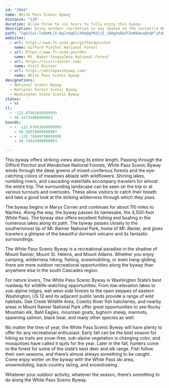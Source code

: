 ```yaml
---
id: "2064"
name: White Pass Scenic Byway
distance: "120"
duration: Allow three to six hours to fully enjoy this byway.
description: Enjoy outdoor recreation in any season on the versatile White Pass Scenic Byway. Its astounding beauty and eclectic style will keep you coming back for years.
path: "}gb{Gzi~lV@oML}I~@q]nAgQlCkRd@gFN}CjI_jD@gHaBqfCDaHbAwa@XqH^yFd@sFr@{FjRgwAdo@iwE^sDNeEBc^Ne}@@{p@Xkz@QwzADkp@Is]By^PccAH{pARimA_@sKmBkVKyEDyCjAkSfCyh@JaIQyHS{C{Geo@KiCHyDRgCt@gDvYyw@rAoExFwTlCsIxQge@|Rkf@hByCxB{BnU{OlCaClAsBrAmDf@sCP_BJmB?cBO}D_@kCiUkkAg@oBcBsEuAqC_BaCgBsB}BsB_BaAiBy@}y@yQyCgAyBmAsB}A{CuC_CyCiB_DuAuCwCyHiAgEo@{EU{F@yDb@yFj@mDvB{Gt@gBjIyO~@kCv@uCTeBTeBN}DYcv@QeFaBw[QgG?cPXcVC}[BoE?}eAMoF[gFcLsnA_AiJcAqHiCwMiAqEmJyYiC_HiJy[{@qDsAwHu@yFmAuMe@gKOwM`Ai}@`@yHhAuKt@eEz@}DlBqGhQud@dAkEx@mGRcDb@cUHkCnAwNPkDLyGI}I_@mJe@mFy@sG_@gEIyENgEd@aEb@qBr@yBzMm^bAsDhEkRZqBXaEFwBFsj@EcD[eEw@{DaMs`@eBkEu[io@u@qB}EiRc@gC_@yDIyFHoCrC_e@?mEYgEe@kCiAoDgOo\\uBcGiAsEs@yDo@mGO_DKmFDsFZsGb@aE|Ea`@b@gFN_DDmFC{COeE[aEcAmHmB_Imm@unBs@mC_AgGsCmd@YgIH_IN{CfCa^dCkWXwHBgQNeE^}EdAwJvC_TnAaH^_Bx@gClAsCnQk]jAmBzVaXbBaCd@}@bAaD~BaO|@aEtAgEfBgD`B{Brc@kg@pBsCz@_BvAmDfGwRdBqEtJ_PxCmFrD_JxAgEjHe\\bAqCtAaCx@_AdKgJn@y@x@eBn@mBh@_Dx@qMT_Cn@mCbA{B~@wApk@yl@dA{A`AeBhAeDt@uDfI}r@\\kBp@gCjDgJx@eFPuCAmCSkDcD}Pu@gGQaH`@oX?aDWaEu@mEu@kCg@mAgMwX_BeEaAmDye@{yB_AoDiAeDw]yz@aEsKacAkeDqAyFo@gEcJalAw@_Iq@yFmB{I_T}t@sR}s@_AyEa@yC[aEUaEEeEDgETmFzFcs@rEmh@t@yHxD_XlD}SzCsMhJwYx@mDf@sDjOkeCn@cYTmFh@gFpDqWd@oFHyBByEMsDUwC]sCcDqPoE}ScAgJe@{Mc@_]@sDHqC^iEb@eDXsArAoEbAiEToBr@mJZaBr@yBhA}E^gCT}CX_Mb@cMdA{RA{xAlEcvBnD}hRO{KsG}iBaEqoAEqFRaH~AkUvGmz@d@uIXiK?{HEmFYyHs@cKy@mH{RuuAsAeHiAuEcD{KcD_IuDiHk]aj@yGmLu_@uw@uRae@mUoi@}Vem@ib@_bAif@ujAaAsBiBeD{AyBkD_E{D{CkDmBmE_BcDk@iDUid@kB}Ca@yFuAsBo@aD}AyCiBaF_E}i@_k@eN{MgNqNaDsCyEyC_R{JmCmAwXeOyQcJyBsAmFyDuHuGsF_G_CuCwB_DsBgDkvAwiC{JiRgk@cvAuFoP_P{l@iBeF{BsEoNwRw@y@kA_AyB_As@SaGm@_QsCmCsA{AsAmQuVoBqBiBaAaF_B_CgAyAsAcBsCyCwG{BaFu@{BOg@U_BgAaNQ_B]uA_@qAu@eBqHoMsAsCi@eBa@iB{BmNy@gCoAcCiBiBcDkBaJgCgGyByAMmDeAiCYuHCuBb@}@`@cAp@eAdAeBrCsC|GgAvA{ArA}Ar@_AXaIxAiAAg@Ou@a@y@aA}GiRc@wBKyA?uGIyB_@kCy@gCe@q@i@c@}CeAmAq@o@w@yAqCu@}@m@_@eCy@y@_@}AgB]sAOgBA}ArAcRTaCjAyEx@_Bx@gA`FyE|FaD`Dk@n@_@^m@hBcBlAcCzBoNhAeEfA_DrBiEdCkEfA_AxBaA`GmBhBqAdC_Dh@_AbAgCvEcQzBgHjC{FfHyLrAiDj@mCRkE_@}TD_E^{B|B_Id@{BBqEDaBNmBd@wCvBcHlFsKfDaMt@wBtAwCh@y@fG_IbAcBr@_Bj@kBr@gERyC@sBLsBc@uEI_DAwCJcDbAmFb@kDNyCZaB^qDL}CCqBS{Bk@qBw@_Bk@aBs@mDO_B?aAHyAlC{SrBgKnC{K\\aBTwDIcIB_AZyB^mArAmB|EmDhBqBxOsYx@qAtAmAjEmB~AiAvLeQpBsBjJaI`AeBxBgG`AsAhA}@jJoEhAw@nBsBvFuJtDuKf@aAnFmHtFaLdA_BxAgAjNsDzAs@~AsAxFmH|@y@z@y@xHmFxAyAhA}Az@gBnKcXtCiFfDmExCwCjJwHlAq@zAW|@DtNlCl@AxAc@nAcAtCaGfAcAb@Sv@YbAEvFPrAk@h@_@|@sA^_ATeA~@oGlByGNgAD}BcB_T{@mCeDgEu@iBc@uB}Gah@UmF_@mOYuDm@mDaAyDmEyMYuA{Ee\\kAmFsAmDcB}CqEaG{@mBy@aCcBgNiBaMyDe]wB{LyBoIkLya@cCmHePw^qGqQ_CwHiA{BcAq@iB[sLSqAQmB_Ai@s@_@y@YyAEsDXoBrBwFZ{A\\eBFgBk@sOqCaZg@_BcAqBkEmE_FyBo@G}@?mEhAuAGc@Ue@k@i@y@]}@UmASgC?gHKaBy@sCyAsC_BiCy@iBm@wAk@gCWkC_A_Sk@sHmBgMiA{FcAsGo@gCoB_FOmACaAJsAb@kBl@eAp@a@bC}@vGGr@SRMh@y@VeCO_Gk@qMm@eGkBsJi@oDy@gKOaGHuRd@uY?eSn@sOJ}GAmJZuIRcBx@gDbEwMpCuLp@eBzCoFnAsDn@qCb@uCVqCH{BYsB[qAOmA?_AN_Bj@kArBgCb@s@d@qARiANwBHmYJ_J\\iN^aHh@{Ft@}DvAcFnCyFfCmDtByBvFqEpFaFjAuAvAwCz@oEHqDk@ih@?mLHmCd@{ElD}VHsE?sDSkDYiC{HqZo@yCYgCGwGz@_Q|Cqf@x@mG|AuHjCgPb@uDLeEFuEEsFsAwWDsFLeDb@{EN{C?_DSmFKiKZ{ICkC_@oJX}EvAqLZoVEiJyDcXOyC?aB^cXJkCbAuLC{BeAaK@qAF_Bd@sFrAwMHqC?aBS_DOy@e@{AeJgS_BaEmA{E_EcVm@eIR}FbAgPDuOJoFLyBh@aFdC_Ot@iB`DmFh@_BRsANkB?gCSkDo@eEyAaFqAgDwL_a@oBaEyAyByB{BcAyAiAyCkCgIaAeCwB_EkIqNg@eBcCmLw@cC[k@_@c@aBgA_WiHkJkHiCyAuLoCoBq@y@m@i@k@}@oBk@wCCyB~@{f@HmLIiJYgH_BgUiD}Zc@iG}@qTKuUKsDQ{Bg@sB}@qCaMuT{HqOiDyF}FsLsBgDkC{F{BmIS{A}Gc{@I_BBsFNyCZaDv@gDdFwRf@eCTeDb@cS?yCWmFeAcLO{GDeD`G}s@fDaPzCuMl@{DHqAEaEi@uM?kFDuAbBwVHaE@yGIqD[cH_AuLIqCXcEnBgIh@}F?oA_@wEo@uB}B{FsAyE[_COuDJkDJyAb@kCbAuClEgIr@yCTsBBmBIkCw@}JK_G|D{iAn@oPLuI?kES{Jw@uJ{AqVOsAyA_HiAmC_AaBgBqBsGmEiBaBeEgGeAcCsB{FqI_WaLk[iAwBgKoOmCuEs@yBYsBA_C~B{m@?sCMeEWaDy@_Fi@uBiA}C_JyN{@_CiBqGqB}KwEi]uAiIgGiUcAgB_ByAiAe@aLsA_Be@m@_@oBgC_@y@gAgDa@kCIkA?iAPsE~Hww@TwBDgBBqDI}Dm@_GeA_FcAsD_AyBmBiD_D_EyByByAm@iAKsAJcARcH~CkCf@wFp@aBK}@Y_Am@oAiBm@uAe@eCqAwQeAgGiAqDsCcHu@yAaKuUsAaC}@kAk@m@yBaB}A_A}FyAmAe@oA}@s@{@e@eAi@qBY{D|Cy\\RkECiEU_Dc@{Ce@mBwEgN{Me_@i@cCg@oCWyC}Ccx@c@mEe@aC}AsD_B}BgDcDeByBmCgF_AqC}@{Du@uFOoBIyBEoFPaFl@sFn@mDhAyDxEoKh@_Bh@kDLoBDyBMaCq@eEmFcXc@gEOaFP_Gf@{DbFaSXaBJwAAwCIuA_@mBe@oA]k@mByBoQqOuBcB{JiJmCkDyC{EmC_GuAaEi\\{iAiCqG_CmE{CmEkCuCaDmCyCsBiEwBaDu@}Gy@{LcAeLUoRqA"
websites:
  - url: https://www.fs.usda.gov/giffordpinchot
    name: Gifford Pinchot National Forest
  - url: https://www.fs.usda.gov/mbs
    name: Mt. Baker-Snoqualmie National Forest
  - url: https://visitrainier.com/
    name: Visit Rainier
  - url: https://whitepassbyway.com/
    name: White Pass Scenic Byway
designations:
  - National Scenic Byway
  - National Forest Scenic Byway
  - Washington State Scenic Byway
states:
  - WA
ll:
  - -122.87661699999995
  - 46.54735900000003
bounds:
  - - -122.87661699999995
    - 46.50819000000007
  - - -120.78849799999995
    - 46.74829900000003

---
```


This byway offers striking views along its entire length. Passing through the Gifford Pinchot and Wenatchee National Forests, White Pass Scenic Byway winds through the deep greens of mixed coniferous forests and the eye-catching colors of meadows ablaze with wildflowers. Shining lakes, rumbling rivers, and cascading waterfalls accompany travelers for almost the entire trip. The surrounding landscape can be seen on the trip or at various turnouts and overlooks. These allow visitors to catch their breath and take a good look at the striking wilderness through which they pass.

The byway begins in Marys Corner and continues for about 110 miles to Naches. Along the way, the byway passes its namesake, the 4,500-foot White Pass. The byway also offers excellent fishing and boating in the numerous lakes along its path. The byway passes closely to the southernmost tip of Mt. Rainier National Park, home of Mt. Ranier, and gives travelers a glimpse of the beautiful dormant volcano and its fantastic surroundings.

The White Pass Scenic Byway is a recreational paradise in the shadow of Mount Rainier, Mount St. Helens, and Mount Adams. Whether you enjoy camping, wilderness hiking, fishing, snowmobiling, or even hang-gliding, there are more outdoor recreational opportunities along the byway than anywhere else in the south Cascades region.

For nature lovers, The White Pass Scenic Byway is Washington State’s best roadway for wildlife-watching opportunities. From low-elevation lakes to sub-alpine ridges, wet west-side forests to the open steppes of eastern Washington, US 12 and its adjacent public lands provide a range of wild habitats. Oak Creek Wildlife Area, Cowlitz River fish hatcheries, and nearby areas in Mount Rainier National Park offer great opportunities to see Rocky Mountain elk, Bald Eagles, mountain goats, bighorn sheep, marmots, spawning salmon, black bear, and many other species as well.

No matter the time of year, the White Pass Scenic Byway will have plenty to offer for any recreational enthusiast. Early fall can be the best season for hiking as trails are snow-free, sub-alpine vegetation is changing color, and mosquitoes have called it quits for the year. Later in the fall, hunters come to the forest for some of the state’s best deer and elk range. Fish follow their own seasons, and there’s almost always something to be caught. Come enjoy winter on the byway with the White Pass ski area, snowmobiling, back-country skiing, and snowshoeing.

Whatever your outdoor activity, whatever the season, there’s something to do along the White Pass Scenic Byway.
